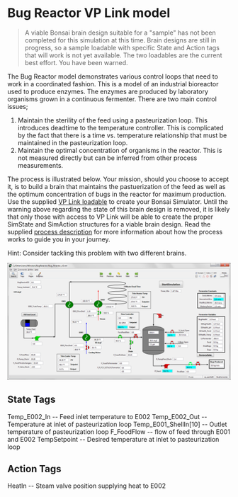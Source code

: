 # Bug Reactor VP Link model

> A viable Bonsai brain design suitable for a "sample" has not been completed for this simulation at this time.
Brain designs are still in progress, so a sample
loadable with specific State and Action tags that will work is not yet available.  The two loadables are the current best effort.
You have been warned.

The Bug Reactor model demonstrates various control loops that need to work in a coordinated fashion.  This is a model of an industrial
bioreactor used to produce enzymes.  The enzymes are produced by laboratory organisms grown in a continuous fermenter.  There are
two main control issues;
1. Maintain the sterility of the feed using a pasteurization loop.  This introduces deadtime to the temperature controller.  This is
complicated by the fact that there is a time vs. temperature relationship that must be maintained in the pasteurization loop.
2. Maintain the optimal concentration of organisms in the reactor.  This is not measured directly but can be inferred from other process measurements.

The process is illustrated below.  Your mission, should you choose to accept it, is to build a brain
that maintains the pastuerization of the feed as well as the optimum concentration of bugs in the reactor for maximum production.
Use the supplied [VP Link loadable](bugreactor-temp_sim.zip) to create your Bonsai Simulator.  Until the warning above regarding the state of this brain design is removed,
it is likely that only those with access to VP Link will be able to create the proper SimState and SimAction structures for a viable brain design.
Read the supplied [process description](BugReactorExplanation.pdf) for more information about how the process works to guide you in your journey.

Hint:  Consider tackling this problem with two different brains.

![](bugreactor.png)

## State Tags
Temp_E002_In -- Feed inlet temperature to E002
Temp_E002_Out -- Temperature at inlet of pasteurization loop
Temp_E001_ShellIn\[10\] -- Outlet temperature of pasteurization loop
F_FoodFlow -- flow of feed through E001 and E002
TempSetpoint -- Desired temperature at inlet to pasteurization loop

## Action Tags
HeatIn -- Steam valve position supplying heat to E002



